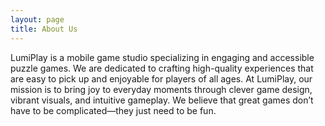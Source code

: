 ```yaml
---
layout: page
title: About Us
---
```


LumiPlay is a mobile game studio specializing in engaging and accessible puzzle games. We are dedicated to crafting high-quality experiences that are easy to pick up and enjoyable for players of all ages. At LumiPlay, our mission is to bring joy to everyday moments through clever game design, vibrant visuals, and intuitive gameplay. We believe that great games don’t have to be complicated—they just need to be fun.

